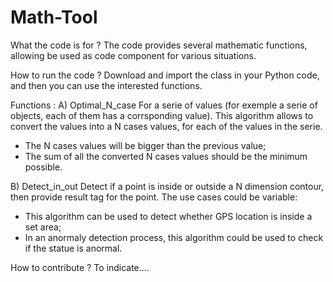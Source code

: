 # Math-Tool
What the code is for ?
The code provides several mathematic functions, allowing be used as code component for various situations.


How to run the code ?
Download and import the class in your Python code, and then you can use the interested functions.

Functions :
A) Optimal_N_case
For a serie of values (for exemple a serie of objects, each of them has a corrsponding value).
This algorithm allows to convert the values into a N cases values, for each of the values in the serie.
- The N cases values will be bigger than the previous value;
- The sum of all the converted N cases values should be the minimum possible. 

B) Detect_in_out
Detect if a point is inside or outside a N dimension contour, then provide result tag for the point.
The use cases could be variable:
- This algorithm can be used to detect whether GPS location is inside a set area;
- In an anormaly detection process, this algorithm could be used to check if the statue is anormal.


How to contribute ? To indicate....

